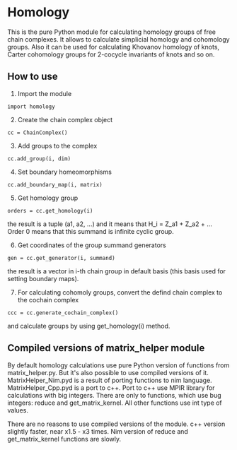 # Homology

This is the pure Python module for calculating homology groups of free chain complexes. It allows to calculate simplicial homology and cohomology groups. Also it can be used for calculating Khovanov homology of knots, Carter cohomology groups for 2-cocycle invariants of knots and so on.

## How to use

1. Import the module
```
import homology
```

2. Create the chain complex object
```
cc = ChainComplex()
```

3. Add groups to the complex
```
cc.add_group(i, dim)
```

4. Set boundary homeomorphisms
```
cc.add_boundary_map(i, matrix)
```

5. Get homology group
```
orders = cc.get_homology(i)
```

the result is a tuple (a1, a2, ...) and it means that H_i = Z_a1 + Z_a2 + ... Order 0 means that this summand is infinite cyclic group.

6. Get coordinates of the group summand generators
```
gen = cc.get_generator(i, summand)
```

the result is a vector in i-th chain group in default basis (this basis used for setting boundary maps).

7. For calculating cohomoly groups, convert the defind chain complex to the cochain complex
```
ccc = cc.generate_cochain_complex()
```

and calculate groups by using get_homology(i) method.

## Compiled versions of matrix_helper module

By default homology calculations use pure Python version of functions from matrix_helper.py. But it's also possible to use compiled versions of it. MatrixHelper_Nim.pyd is a result of porting functions to nim language. MatrixHelper_Cpp.pyd is a port to c++. Port to c++ use MPIR library for calculations with big integers. There are only to functions, which use bug integers: reduce and get_matrix_kernel. All other functions use int type of values.

There are no reasons to use compiled versions of the module. c++ version slightly faster, near x1.5 - x3 times. Nim version of reduce and get_matrix_kernel functions are slowly.
